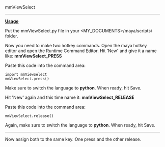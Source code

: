 mmViewSelect

---
**[Usage](#usage)**

Put the mmViewSelect.py file in your <MY_DOCUMENTS>/maya/scripts/ folder.

Now you need to make two hotkey commands.
Open the maya hotkey editor and open the Runtime Command Editor.
Hit 'New' and give it a name like:
<b>mmViewSelect_PRESS</b>

Paste this code into the command area:
```
import mmViewSelect
mmViewSelect.press()
```
Make sure to switch the language to <b>python</b>.
When ready, hit Save.

Hit 'New' again and this time name it:
<b>mmViewSelect_RELEASE</b>

Paste this code into the command area:
```
mmViewSelect.release()
```
Again, make sure to switch the language to <b>python</b>.
When ready, hit Save.

---

Now assign both to the same key. One press and the other release.


